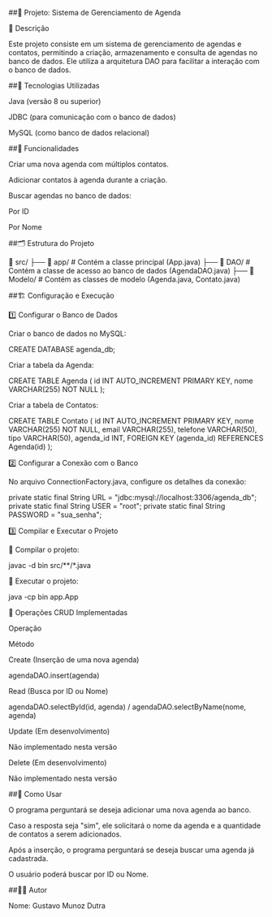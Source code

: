 ##📒 Projeto: Sistema de Gerenciamento de Agenda

📌 Descrição

Este projeto consiste em um sistema de gerenciamento de agendas e contatos, permitindo a criação, armazenamento e consulta de agendas no banco de dados. Ele utiliza a arquitetura DAO para facilitar a interação com o banco de dados.

##🚀 Tecnologias Utilizadas

Java (versão 8 ou superior)

JDBC (para comunicação com o banco de dados)

MySQL (como banco de dados relacional)

##🔧 Funcionalidades

Criar uma nova agenda com múltiplos contatos.

Adicionar contatos à agenda durante a criação.

Buscar agendas no banco de dados:

Por ID

Por Nome

##🗂 Estrutura do Projeto

📂 src/ ├── 📁 app/ # Contém a classe principal (App.java) ├── 📁 DAO/ # Contém a classe de acesso ao banco de dados (AgendaDAO.java) ├── 📁 Modelo/ # Contém as classes de modelo (Agenda.java, Contato.java)

##🏗️ Configuração e Execução

1️⃣ Configurar o Banco de Dados

Criar o banco de dados no MySQL:

CREATE DATABASE agenda_db;

Criar a tabela da Agenda:

CREATE TABLE Agenda ( id INT AUTO_INCREMENT PRIMARY KEY, nome VARCHAR(255) NOT NULL );

Criar a tabela de Contatos:

CREATE TABLE Contato ( id INT AUTO_INCREMENT PRIMARY KEY, nome VARCHAR(255) NOT NULL, email VARCHAR(255), telefone VARCHAR(50), tipo VARCHAR(50), agenda_id INT, FOREIGN KEY (agenda_id) REFERENCES Agenda(id) );

2️⃣ Configurar a Conexão com o Banco

No arquivo ConnectionFactory.java, configure os detalhes da conexão:

private static final String URL = "jdbc:mysql://localhost:3306/agenda_db"; private static final String USER = "root"; private static final String PASSWORD = "sua_senha";

3️⃣ Compilar e Executar o Projeto

📌 Compilar o projeto:

javac -d bin src/**/*.java

📌 Executar o projeto:

java -cp bin app.App

🔄 Operações CRUD Implementadas

Operação

Método

Create (Inserção de uma nova agenda)

agendaDAO.insert(agenda)

Read (Busca por ID ou Nome)

agendaDAO.selectById(id, agenda) / agendaDAO.selectByName(nome, agenda)

Update (Em desenvolvimento)

Não implementado nesta versão

Delete (Em desenvolvimento)

Não implementado nesta versão

##📝 Como Usar

O programa perguntará se deseja adicionar uma nova agenda ao banco.

Caso a resposta seja "sim", ele solicitará o nome da agenda e a quantidade de contatos a serem adicionados.

Após a inserção, o programa perguntará se deseja buscar uma agenda já cadastrada.

O usuário poderá buscar por ID ou Nome.

##👨‍💻 Autor

Nome: Gustavo Munoz Dutra
